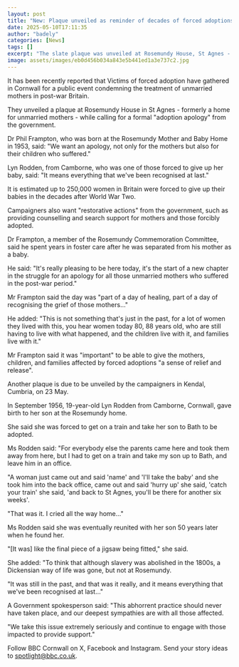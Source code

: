 ```yaml
---
layout: post
title: "New: Plaque unveiled as reminder of decades of forced adoptions"
date: 2025-05-10T17:11:35
author: "badely"
categories: [News]
tags: []
excerpt: "The slate plaque was unveiled at Rosemundy House, St Agnes -  formerly a home for unmarried mothers."
image: assets/images/eb0d456b034a843e5b441ed1a3e737c2.jpg
---
```


It has been recently reported that Victims of forced adoption have gathered in Cornwall for a public event condemning the treatment of unmarried mothers in post-war Britain.

They unveiled a plaque at Rosemundy House in St Agnes -  formerly a home for unmarried mothers - while calling for a formal "adoption apology" from the  government.

Dr Phil Frampton, who was born at the Rosemundy Mother and Baby Home in 1953, said: "We want an apology, not only for the mothers but also for their children who suffered."

Lyn Rodden, from Camborne, who was one of those forced to give up her baby, said: "It means everything that we've been recognised at last."

It is estimated up to 250,000 women in Britain were forced to give up their babies in the decades after World War Two.

Campaigners also want "restorative actions" from the government, such as providing counselling and search support for mothers and those forcibly adopted.

Dr Frampton, a member of the Rosemundy Commemoration Committee, said he spent years in foster care after he was separated from his mother as a baby.

He said: "It's really pleasing to be here today, it's the start of a new chapter in the struggle for an apology for all those unmarried mothers who suffered in the post-war period."

Mr Frampton said the day was "part of a day of healing, part of a day of recognising the grief of those mothers..."

He added: "This is not something that's just in the past, for a lot of women they lived with this, you hear women today 80, 88 years old, who are still having to live with what happened, and the children live with it, and families live with it."

Mr Frampton said it was "important" to be able to give the mothers, children, and families affected by forced adoptions "a sense of relief and release".

Another plaque is due to be unveiled by the campaigners in Kendal, Cumbria, on 23 May.

In  September 1956, 19-year-old Lyn Rodden from Camborne, Cornwall,  gave birth to her son at the Rosemundy home.

She said she was forced to get on a train and take her son to Bath to be adopted.

Ms Rodden said: "For everybody else the parents came here and took them away from here, but I had to get on a train and take my son up to Bath, and leave him in an office.

"A woman just came out and said 'name' and 'I'll take the baby' and she took him into the back office, came out and said 'hurry up' she said, 'catch your train' she said, 'and back to St Agnes, you'll be there for another six weeks'.

"That was it. I cried all the way home..."

Ms Rodden said she was eventually reunited with her son 50 years later when he found her.

"[It was] like the final piece of a jigsaw being fitted," she said. 

She added: "To think that  although slavery was abolished in the 1800s, a Dickensian way of life was gone, but not at Rosemundy.

"It was still in the past, and that was it really, and it means everything that we've been recognised at last..."

A Government spokesperson said: "This abhorrent practice should never have taken place, and our deepest sympathies are with all those affected.

"We take this issue extremely seriously and continue to engage with those impacted to provide support."

Follow BBC Cornwall on X, Facebook and Instagram. Send your story ideas to spotlight@bbc.co.uk.

